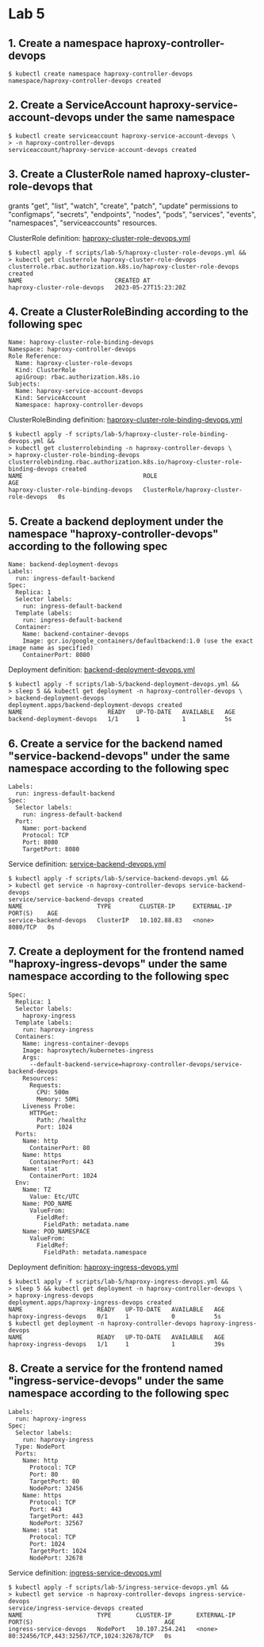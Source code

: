 # Lab 5

## 1. Create a namespace haproxy-controller-devops

```console
$ kubectl create namespace haproxy-controller-devops
namespace/haproxy-controller-devops created
```

## 2. Create a ServiceAccount haproxy-service-account-devops under the same namespace

```console
$ kubectl create serviceaccount haproxy-service-account-devops \
> -n haproxy-controller-devops
serviceaccount/haproxy-service-account-devops created
```

## 3. Create a ClusterRole named haproxy-cluster-role-devops that

grants "get", "list", "watch", "create", "patch", "update" permissions to
"configmaps", "secrets", "endpoints", "nodes", "pods", "services", "events",
"namespaces", "serviceaccounts" resources.

ClusterRole definition: [haproxy-cluster-role-devops.yml](./scripts/lab-5/haproxy-cluster-role-devops.yml)

```console
$ kubectl apply -f scripts/lab-5/haproxy-cluster-role-devops.yml &&
> kubectl get clusterrole haproxy-cluster-role-devops
clusterrole.rbac.authorization.k8s.io/haproxy-cluster-role-devops created
NAME                          CREATED AT
haproxy-cluster-role-devops   2023-05-27T15:23:20Z
```

## 4. Create a ClusterRoleBinding according to the following spec

    Name: haproxy-cluster-role-binding-devops
    Namespace: haproxy-controller-devops
    Role Reference:
      Name: haproxy-cluster-role-devops
      Kind: ClusterRole
      apiGroup: rbac.authorization.k8s.io
    Subjects:
      Name: haproxy-service-account-devops
      Kind: ServiceAccount
      Namespace: haproxy-controller-devops

ClusterRoleBinding definition: [haproxy-cluster-role-binding-devops.yml](./scripts/lab-5/haproxy-cluster-role-binding-devops.yml)

```console
$ kubectl apply -f scripts/lab-5/haproxy-cluster-role-binding-devops.yml && 
> kubectl get clusterrolebinding -n haproxy-controller-devops \
> haproxy-cluster-role-binding-devops
clusterrolebinding.rbac.authorization.k8s.io/haproxy-cluster-role-binding-devops created
NAME                                  ROLE                                      AGE
haproxy-cluster-role-binding-devops   ClusterRole/haproxy-cluster-role-devops   0s
```

## 5. Create a backend deployment under the namespace "haproxy-controller-devops" according to the following spec

    Name: backend-deployment-devops
    Labels:
      run: ingress-default-backend
    Spec:
      Replica: 1
      Selector labels:
        run: ingress-default-backend
      Template labels:
        run: ingress-default-backend
      Container:
        Name: backend-container-devops
        Image: gcr.io/google_containers/defaultbackend:1.0 (use the exact image name as specified)
        ContainerPort: 8080

Deployment definition: [backend-deployment-devops.yml](./scripts/lab-5/backend-deployment-devops.yml)

```console
$ kubectl apply -f scripts/lab-5/backend-deployment-devops.yml &&
> sleep 5 && kubectl get deployment -n haproxy-controller-devops \
> backend-deployment-devops
deployment.apps/backend-deployment-devops created
NAME                        READY   UP-TO-DATE   AVAILABLE   AGE
backend-deployment-devops   1/1     1            1           5s
```

## 6. Create a service for the backend named "service-backend-devops" under the same namespace according to the following spec

    Labels:
      run: ingress-default-backend
    Spec:
      Selector labels:
        run: ingress-default-backend
      Port:
        Name: port-backend
        Protocol: TCP
        Port: 8080
        TargetPort: 8080

Service definition: [service-backend-devops.yml](./scripts/lab-5/service-backend-devops.yml)
  
```console
$ kubectl apply -f scripts/lab-5/service-backend-devops.yml &&
> kubectl get service -n haproxy-controller-devops service-backend-devops
service/service-backend-devops created
NAME                     TYPE        CLUSTER-IP     EXTERNAL-IP   PORT(S)    AGE
service-backend-devops   ClusterIP   10.102.88.83   <none>        8080/TCP   0s
```

## 7. Create a deployment for the frontend named "haproxy-ingress-devops" under the same namespace according to the following spec

    Spec:
      Replica: 1
      Selector labels:
        haproxy-ingress
      Template labels:
        run: haproxy-ingress
      Containers:
        Name: ingress-container-devops
        Image: haproxytech/kubernetes-ingress
        Args:
          --default-backend-service=haproxy-controller-devops/service-backend-devops
        Resources:
          Requests:
            CPU: 500m
            Memory: 50Mi
        Liveness Probe:
          HTTPGet:
            Path: /healthz
            Port: 1024
      Ports:
        Name: http
          ContainerPort: 80
        Name: https
          ContainerPort: 443
        Name: stat
          ContainerPort: 1024
      Env:
        Name: TZ
          Value: Etc/UTC
        Name: POD_NAME
          ValueFrom:
            FieldRef:
              FieldPath: metadata.name
        Name: POD_NAMESPACE
          ValueFrom:
            FieldRef:
              FieldPath: metadata.namespace

Deployment definition: [haproxy-ingress-devops.yml](./scripts/lab-5/haproxy-ingress-devops.yml)

```console
$ kubectl apply -f scripts/lab-5/haproxy-ingress-devops.yml &&
> sleep 5 && kubectl get deployment -n haproxy-controller-devops \
> haproxy-ingress-devops
deployment.apps/haproxy-ingress-devops created
NAME                     READY   UP-TO-DATE   AVAILABLE   AGE
haproxy-ingress-devops   0/1     1            0           5s
$ kubectl get deployment -n haproxy-controller-devops haproxy-ingress-devops
NAME                     READY   UP-TO-DATE   AVAILABLE   AGE
haproxy-ingress-devops   1/1     1            1           39s
```

## 8. Create a service for the frontend named "ingress-service-devops" under the same namespace according to the following spec

    Labels:
      run: haproxy-ingress
    Spec:
      Selector labels:
        run: haproxy-ingress
      Type: NodePort
      Ports:
        Name: http
          Protocol: TCP
          Port: 80
          TargetPort: 80
          NodePort: 32456
        Name: https
          Protocol: TCP
          Port: 443
          TargetPort: 443
          NodePort: 32567
        Name: stat
          Protocol: TCP
          Port: 1024
          TargetPort: 1024
          NodePort: 32678

Service definition: [ingress-service-devops.yml](./scripts/lab-5/ingress-service-devops.yml)
  
```console
$ kubectl apply -f scripts/lab-5/ingress-service-devops.yml &&
> kubectl get service -n haproxy-controller-devops ingress-service-devops
service/ingress-service-devops created
NAME                     TYPE       CLUSTER-IP       EXTERNAL-IP   PORT(S)                                     AGE
ingress-service-devops   NodePort   10.107.254.241   <none>        80:32456/TCP,443:32567/TCP,1024:32678/TCP   0s
```

